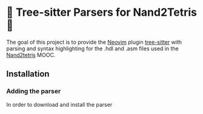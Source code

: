 # 🎄 Tree-sitter Parsers for Nand2Tetris 🎄

The goal of this project is to provide the [Neovim](https://neovim.io/) plugin
[tree-sitter](https://github.com/tree-sitter/tree-sitter) with parsing and 
syntax highlighting for the .hdl and .asm files used in the 
[Nand2tetris](https://www.nand2tetris.org/) MOOC.

## Installation

### Adding the parser

In order to download and install the parser
